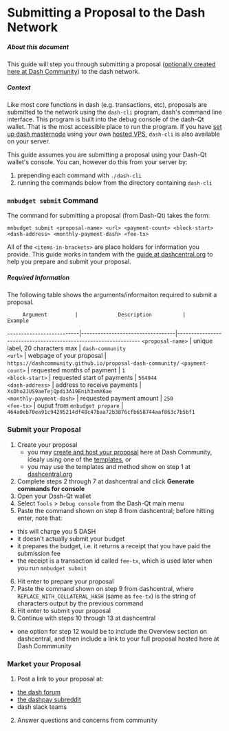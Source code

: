 # Submitting a Proposal to the Dash Network

##### About this document
This guide will step you through submitting a proposal ([optionally created here at Dash Community](https://github.com/dashcommunity/guides/blob/master/create_proposal_from_template.md)) to the dash network.

##### Context
Like most core functions in dash (e.g. transactions, etc), proposals are submitted to the network using the `dash-cli` program, dash's command line interface.  This program is built into the debug console of the dash-Qt wallet.  That is the most accessible place to run the program.  If you have [set up dash masternode](https://github.com/dashcommunity/guides/blob/master/set_up_masternode.md) using your own [hosted VPS](https://github.com/dashcommunity/guides/blob/master/set_up_virtual_private_server.md), `dash-cli` is also available on your server.  

This guide assumes you are submitting a proposal using your Dash-Qt wallet's console.  You can, however do this from your server by:

1. prepending each command with `./dash-cli`
2. running the commands below from the directory containing `dash-cli`

### `mnbudget submit` Command
The command for submitting a proposal (from Dash-Qt) takes the form:

`mnbudget submit <proposal-name> <url> <payment-count> <block-start> <dash-address> <monthly-payment-dash> <fee-tx>`

All of the `<items-in-brackets>` are place holders for information you provide.  This guide works in tandem with the [guide at dashcentral.org](https://www.dashcentral.org/budget/create) to help you prepare and submit your proposal.

##### Required Information
The following table shows the arguments/informaiton required to submit a proposal.


         Argument         |             Description          |                             Example                             
--------------------------|----------------------------------|----------------------------------------------------------------
 `<proposal-name>`        | unique label, 20 characters max  | `dash-community`                                               
 `<url>`                  | webpage of your proposal         | `https://dashcommunity.github.io/proposal-dash-community/`
 `<payment-count>`        | requested months of payment      | `1`                                                            
 `<block-start>`          | requested start of payments      | `564944`                                                       
 `<dash-address>`         | address to receive payments      | `XsDho2JUS9aeTejQpdi3A19Enih3xmX6ae`                           
 `<monthly-payment-dash>` | requested payment amount         | `250`                                                           
 `<fee-tx>`               | ouput from `mnbudget prepare`    | `464a0eb70ea91c94295214df48c47baa72b3876cfb658744aaf863c7b5bf1`

### Submit your Proposal

1. Create your proposal
    * you may [create and host your proposal](https://github.com/dashcommunity/guides/blob/master/create_proposal_from_template.md) here at Dash Community, idealy using one of the [templates](https://github.com/dashcommunity/proposal-templates), or
    * you may use the templates and method show on step 1 at [dashcentral.org](https://www.dashcentral.org/budget/create)
2. Complete steps 2 through 7 at dashcentral and click **Generate commands for console**
3. Open your Dash-Qt wallet
4. Select `Tools` > `Debug console` from the Dash-Qt main menu
5. Paste the command shown on step 8 from dashcentral; before hitting enter, note that: 
  * this will charge you 5 DASH
  * it doesn't actually submit your budget
  * it prepares the budget, i.e. it returns a receipt that you have paid the submission fee
  * the receipt is a transaction id called `fee-tx`, which is used later when you run `mnbudget submit`
6. Hit enter to prepare your proposal
7. Paste the command shown on step 9 from dashcentral, where `REPLACE_WITH_COLLATERAL_HASH` (same as `fee-tx`) is the string of characters output by the previous command
8. Hit enter to submit your proposal
9. Continue with steps 10 through 13 at dashcentral
  * one option for step 12 would be to include the Overview section on dashcentral, and then include a link to your full proposal hosted here at Dash Commmunity
  
### Market your Proposal

1. Post a link to your proposal at:
  * [the dash forum](https://www.dash.org/forum/topic/pre-budget-proposal-discussions.93/)
  * [the dashpay subreddit](https://www.reddit.com/r/dashpay/)
  * dash slack teams
2. Answer questions and concerns from community 
